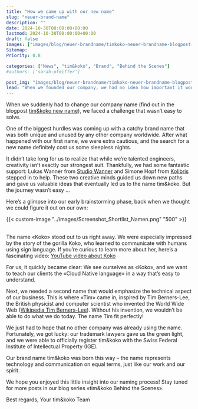 ```yaml
---
title: "How we came up with our new name"
slug: "neuer-brand-name"
description: ""
date: 2024-10-30T00:00:00+00:00
lastmod: 2024-10-30T00:00:00+00:00
draft: false
images: ["images/blog/neuer-brandname/timkoko-neuer-brandname-blogpost-1500x1000.jpg"]
Sitemap:
Priority: 0.8

categories: ["News", "tim&koko", "Brand", "Behind the Scenes"]
#authors: ['sarah-pfeiffer']

post_img: "images/blog/neuer-brandname/timkoko-neuer-brandname-blogpost-1500x1000.jpg"
lead: "When we founded our company, we had no idea how important it would be to find a brand we could truly identify with - and all the challenges that would come with it."
---
```


When we suddenly had to change our company name (find out in the blogpost [tim&koko new name](https://tim-koko.ch/en/blog/tim-koko/)), we faced a challenge that wasn’t easy to solve.

One of the biggest hurdles was coming up with a catchy brand name that was both unique and unused by any other company worldwide. After what happened with our first name, we were extra cautious, and the search for a new name definitely cost us some sleepless nights.

It didn’t take long for us to realize that while we’re talented engineers, creativity isn’t exactly our strongest suit. Thankfully, we had some fantastic support: Lukas Wanner from [Studio Wanner](https://studiowanner.ch/) and Simone Hopf from [Kolibris](https://www.kolibris.ch/) stepped in to help. These two creative minds guided us down new paths and gave us valuable ideas that eventually led us to the name tim&koko.
But the journey wasn’t easy ...

Here’s a glimpse into our early brainstorming phase, back when we thought we could figure it out on our own:

{{< custom-image "../images/Screenshot_Shortlist_Namen.png" "500" >}}
<br /><br />

The name &laquo;Koko&raquo; stood out to us right away. We were especially impressed by the story of the gorilla Koko, who learned to communicate with humans using sign language. If you’re curious to learn more about her, here’s a fascinating video: [YouTube video about Koko](https://www.youtube.com/watch?v=SNuZ4OE6vCk)

For us, it quickly became clear: We see ourselves as &laquo;Koko&raquo;, and we want to teach our clients the &laquo;Cloud Native language&raquo; in a way that’s easy to understand.

Next, we needed a second name that would emphasize the technical aspect of our business. This is where &laquo;Tim&raquo; came in, inspired by Tim Berners-Lee, the British physicist and computer scientist who invented the World Wide Web ([Wikipedia Tim Berners-Lee](https://en.wikipedia.org/wiki/Tim_Berners-Lee)). Without his invention, we wouldn’t be able to do what we do today. The name Tim fit perfectly!

We just had to hope that no other company was already using the name. Fortunately, we got lucky: our trademark lawyers gave us the green light, and we were able to officially register tim&koko with the Swiss Federal Institute of Intellectual Property (IGE).

Our brand name tim&koko was born this way – the name represents technology and communication on equal terms, just like our work and our spirit.

We hope you enjoyed this little insight into our naming process! Stay tuned for more posts in our blog series &laquo;tim&koko Behind the Scenes&raquo;.

Best regards,
Your tim&koko Team
